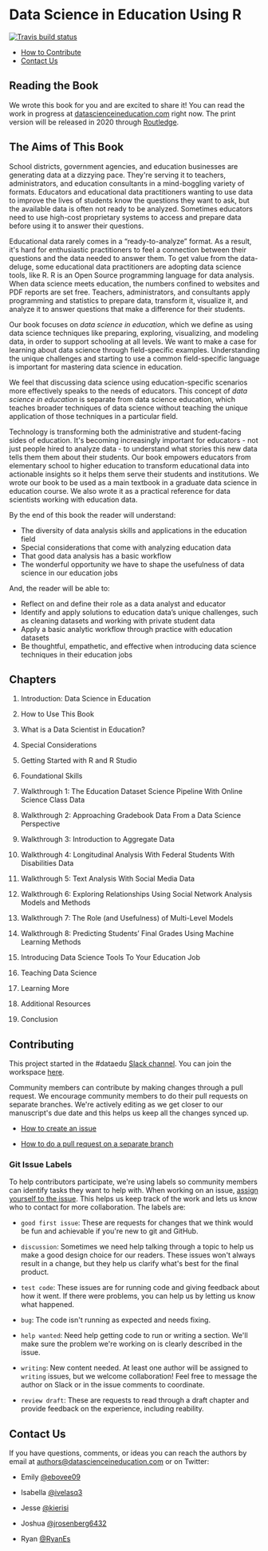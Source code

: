 # Data Science in Education Using R

<!-- badges: start -->
[![Travis build status](https://travis-ci.org/dataedu/data-science-in-education.svg?branch=master)](https://travis-ci.org/dataedu/data-science-in-education)
<!-- badges: end -->
 
* [How to Contribute](#Contributing)
* [Contact Us](#Contact-Us)

## Reading the Book

We wrote this book for you and are excited to share it! You can read the work in progress at [datascienceineducation.com](https://datascienceineducation.com) right now. The print version will be released in 2020 through [Routledge](https://www.routledge.com). 

## The Aims of This Book

School districts, government agencies, and education businesses are generating data at a dizzying pace. They're serving it to teachers, administrators, and education consultants in a mind-boggling variety of formats. Educators and educational data practitioners wanting to use data to improve the lives of students know the questions they want to ask, but the available data is often not ready to be analyzed.  Sometimes educators need to use high-cost proprietary systems to access and prepare data before using it to answer their questions. 

Educational data rarely comes in a “ready-to-analyze” format. As a result, it's hard for enthusiastic practitioners to feel a connection between their questions and the data needed to answer them. To get value from the data-deluge, some educational data practitioners are adopting data science tools, like R. R is an Open Source programming language for data analysis. When data science meets education, the numbers confined to websites and PDF reports are set free. Teachers, administrators, and consultants apply programming and statistics to prepare data, transform it, visualize it, and analyze it to answer questions that make a difference for their students.

Our book focuses on *data science in education*, which we define as using data science techniques like preparing, exploring, visualizing, and modeling data, in order to support schooling at all levels. We want to make a case for learning about data science through field-specific examples. Understanding the unique challenges and starting to use a common field-specific language is important for mastering data science in education. 

We feel that discussing data science using education-specific scenarios more effectively speaks to the needs of educators. This concept of *data science in education* is separate from data science education, which teaches broader techniques of data science without teaching the unique application of those techniques in a particular field. 

Technology is transforming both the administrative and student-facing sides of education. It's becoming increasingly important for educators - not just people hired to analyze data - to understand what stories this new data tells them them about their students. Our book empowers educators from elementary school to higher education to transform educational data into actionable insights so it helps them serve their students and institutions. We wrote our book to be used as a main textbook in a graduate data science in education course. We also wrote it as a practical reference for data scientists working with education data.

By the end of this book the reader will understand:

* The diversity of data analysis skills and applications in the education field 
* Special considerations that come with analyzing education data
* That good data analysis has a basic workflow 
* The wonderful opportunity we have to shape the usefulness of data science in our education jobs

And, the reader will be able to:

* Reflect on and define their role as a data analyst and educator
* Identify and apply solutions to education data’s unique challenges, such as cleaning datasets and working with private student data 
* Apply a basic analytic workflow through practice with education datasets
* Be thoughtful, empathetic, and effective when introducing data science techniques in their education jobs

## Chapters 

1. Introduction: Data Science in Education

2. How to Use This Book 

3. What is a Data Scientist in Education?

4. Special Considerations

5. Getting Started with R and R Studio

6. Foundational Skills

7. Walkthrough 1: The Education Dataset Science Pipeline With Online Science Class Data

8. Walkthrough 2: Approaching Gradebook Data From a Data Science Perspective

9. Walkthrough 3: Introduction to Aggregate Data

10. Walkthrough 4: Longitudinal Analysis With Federal Students With Disabilities Data

11. Walkthrough 5: Text Analysis With Social Media Data

12. Walkthrough 6: Exploring Relationships Using Social Network Analysis Models and Methods

13. Walkthrough 7: The Role (and Usefulness) of Multi-Level Models

14. Walkthrough 8: Predicting Students’ Final Grades Using Machine Learning Methods

15. Introducing Data Science Tools To Your Education Job

16. Teaching Data Science

17. Learning More

18. Additional Resources 

19. Conclusion 

## Contributing

This project started in the #dataedu [Slack channel](https://dataedu.slack.com/). You can join the workspace [here](https://join.slack.com/t/dataedu/shared_invite/enQtNzQ3ODcwNzM0NDgwLTQzMTE1YjdiMTg0NWExYTljNTg5YzU1NjY4NGE3MjA0ODRiNGM5NGYyNzRmNDk5Yjk0OTYyYWU4Zjc0ZTgyYTg). 

Community members can contribute by making changes through a pull request. We encourage community members to do their pull requests on separate branches. We're actively editing as we get closer to our manuscript's due date and this helps us keep all the changes synced up. 

 - [How to create an issue](https://help.github.com/en/github/managing-your-work-on-github/creating-an-issue) 

 - [How to do a pull request on a separate branch](https://help.github.com/en/github/collaborating-with-issues-and-pull-requests/creating-a-pull-request)

### Git Issue Labels

To help contributors participate, we're using labels so community members can identify tasks they want to help with. When working on an issue, [assign yourself to the issue](https://help.github.com/en/github/managing-your-work-on-github/assigning-issues-and-pull-requests-to-other-github-users). This helps us keep track of the work and lets us know who to contact for more collaboration. The labels are: 

 - `good first issue`: These are requests for changes that we think would be fun and achievable if you're new to git and GitHub. 

 - `discussion`: Sometimes we need help talking through a topic to help us make a good design choice for our readers. These issues won't always result in a change, but they help us clarify what's best for the final product. 

 - `test code`: These issues are for running code and giving feedback about how it went. If there were problems, you can help us by letting us know what happened. 

 - `bug`: The code isn't running as expected and needs fixing. 

 - `help wanted`: Need help getting code to run or writing a section. We'll make sure the problem we're working on is clearly described in the issue. 

 - `writing`: New content needed. At least one author will be assigned to `writing` issues, but we welcome collaboration! Feel free to message the author on Slack or in the issue comments to coordinate. 

 - `review draft`: These are requests to read through a draft chapter and provide feedback on the experience, including reability. 

## Contact Us 

If you have questions, comments, or ideas you can reach the authors by email at [authors@datascienceineducation.com](mailto:authors@datascienceineducation.com) or on Twitter: 

 - Emily [@ebovee09](https://twitter.com/ebovee09)  

 - Isabella [@ivelasq3](https://twitter.com/ivelasq3) 

 - Jesse [@kierisi](https://twitter.com/kierisi) 

 - Joshua [@jrosenberg6432](https://twitter.com/jrosenberg6432) 

 - Ryan [@RyanEs](https://twitter.com/RyanEs) 